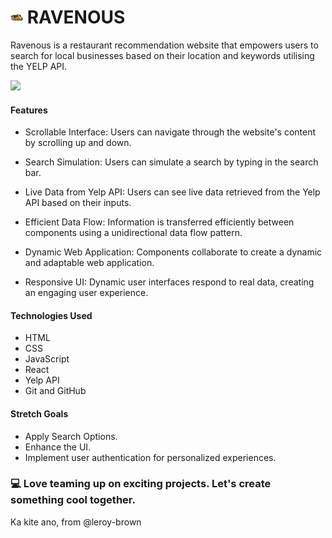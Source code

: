 # <img src="public/Ravenous-Favicon-two.svg" width="20"> RAVENOUS

Ravenous is a restaurant recommendation website that empowers users to search for local businesses based on their location and keywords utilising the YELP API.

![](public/Ravenous%20Project.gif)

#### Features

- Scrollable Interface: Users can navigate through the website's content by scrolling up and down.

- Search Simulation: Users can simulate a search by typing in the search bar.

- Live Data from Yelp API: Users can see live data retrieved from the Yelp API based on their inputs.

- Efficient Data Flow: Information is transferred efficiently between components using a unidirectional data flow pattern.

- Dynamic Web Application: Components collaborate to create a dynamic and adaptable web application.

- Responsive UI: Dynamic user interfaces respond to real data, creating an engaging user experience.

#### Technologies Used

- HTML
- CSS
- JavaScript
- React
- Yelp API
- Git and GitHub

#### Stretch Goals

- Apply Search Options.
- Enhance the UI.
- Implement user authentication for personalized experiences.

### 💻 Love teaming up on exciting projects. Let's create something cool together.

Ka kite ano, from @leroy-brown
